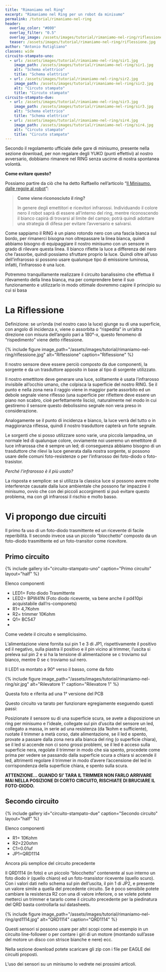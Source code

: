 ```yaml
---
title: "Rimaniamo nel Ring"
excerpt: "Rimaniamo nel Ring per un robot da minisumo"
permalink: /tutorial/rimaniamo-nel-ring
header:
  overlay_color: "#000"
  overlay_filter: "0.5"
  overlay_image: /assets/images/tutorial/rimaniamo-nel-ring/riflessione.jpg
  teaser: /assets/images/tutorial/rimaniamo-nel-ring/riflessione.jpg
author: "Antonio Rutigliano"
classes: wide
circuito-stampato-uno:
  - url: /assets/images/tutorial/rimaniamo-nel-ring/sir1.jpg
    image_path: /assets/images/tutorial/rimaniamo-nel-ring/sir1.jpg
    alt: "Schema elettrico"
    title: "Schema elettrico"
  - url: /assets/images/tutorial/rimaniamo-nel-ring/sir2.jpg
    image_path: /assets/images/tutorial/rimaniamo-nel-ring/sir2.jpg
    alt: "Circuto stampato"
    title: "Circuto stampato"
circuito-stampato-due:
  - url: /assets/images/tutorial/rimaniamo-nel-ring/sir3.jpg
    image_path: /assets/images/tutorial/rimaniamo-nel-ring/sir3.jpg
    alt: "Schema elettrico"
    title: "Schema elettrico"
  - url: /assets/images/tutorial/rimaniamo-nel-ring/sir4.jpg
    image_path: /assets/images/tutorial/rimaniamo-nel-ring/sir4.jpg
    alt: "Circuto stampato"
    title: "Circuto stampato"
---
```


Secondo il regolamento ufficiale delle gare di minisumo, presente nella sezione download, per non regalare degli YUKO (punti effettivi) al nostro avversario, dobbiamo rimanere nel RING senza uscirne di nostra spontanea volontà.

**Come evitare questo?**

Possiamo partire da ciò che ha detto Raffaello nell’articolo “[Il Minisumo, dalle regole al robot](/regolamento)”:

> **Come viene riconosciuto il ring?**
> 
> In genere degli emettitori e ricevitori infrarossi. Individuando il colore nero il robot saprà di essere all’interno del ring, mentre riconoscendo il bianco capirà di trovarsi al limite del campo; potrà quindi adottare una strategia di difesa per evitare l’avversario e salvarsi.

Come sappiamo il RING è un piano rotondo nero con una fascia bianca sul bordo, per rimanerci bisogna non oltrepassare la linea bianca, quindi abbiamo bisogno di equipaggiare il nostro minisumo con un sensore in grado di rilevare questa linea. Il bianco riflette la luce a differenza del nero che l’assorbe, quindi possiamo sfruttare proprio la luce. Quindi oltre all’uso dell’infrarosso si possono usare qualunque tipo di emissione luminosa, infatti, l’infrarosso è una luce.

Potremmo tranquillamente realizzare il circuito banalissimo che effettua il rilevamento della linea bianca, ma per comprendere bene il suo funzionamento e utilizzarlo in modo ottimale dovremmo capire il principio su cui si basa

# La Riflessione

Definizione: se un’onda (nel nostro caso la luce) giunge su di una superficie, con angolo di incidenza x, viene o assorbita o “rispedita” in un’altra direzione con misura dell’angolo pari a 180°-x, questo fenomeno di “rispedimento” viene detto riflessione.

{% include figure image_path="/assets/images/tutorial/rimaniamo-nel-ring/riflessione.jpg" alt="Riflessione" caption="Riflessione" %}

Il nostro sensore deve essere perciò composto da due componenti, la sorgente e da un trasduttore apposito in base al tipo di sorgente utilizzato. 

Il nostro emettitore deve generare una luce, solitamente è usata l’infrarosso invisibile all’occhio umano, che colpisca la superficie del nostro RING. Se il punto e nella zona nera il raggio viene in maggior parte assorbito ed un debole segnale viene riflesso (una superficie per riflettere deve essere un piano non scabro, cioè perfettamente liscio), naturalmente nel modo in cui gestiremo il sensore questo debolissimo segnale non vera preso in considerazione. 

Analogamente se il punto di incidenza e bianco, la luce verrà del tutto o in maggioranza riflessa, quindi il nostro trasduttore capterà un forte segnale. 

Le sorgenti che si posso utilizzare sono varie, una piccola lampadina, un normale led di qualunque colore, ovviamente noi useremo un emettitore di luce infrarossa che è sempre un led; di conseguenza abbiamo bisogno di un trasduttore che rilevi la luce generata dalla nostra sorgente, si possono usare delle comuni foto-resistenze o per l’infrarosso dei foto-diodo o foto-trasistor.

*Perché l’infrarosso è il più usato?*

La risposta e semplice: se si utilizza la classica luce si possono avere molte interferenze causate dalla luce ambientale che possono far impazzire il minisumo, ovvio che con dei piccoli accorgimenti si può evitare questo problema, ma con gli infrarossi il rischio e molto basso.

# Vi propongo due circuiti

Il primo fa uso di un foto-diodo trasmittente ed un ricevente di facile reperibilità.
Il secondo invece usa un piccolo “blocchetto” composto da un foto-diodo trasmittente ed un foto-transitor come ricevitore.

## Primo circuito

{% include gallery id="circuito-stampato-uno" caption="Primo circuito" layout="half" %}

Elenco componenti

* LED1= Foto diodo Trasmittente
* LED2= BPW41N (Foto diodo ricevente, va bene anche il pd410pi acquistabile dall’rs-componets)
* R1= 4,7Kohm
* R2= trimmer 10Kohm
* Q1= BC547
* 
Come vedete il circuito e semplicissimo.

L’alimentazione viene fornita sui pin 1 e 3 di JP1, rispettivamente il positivo ed il negativo, sulla piastra il positivo e il pin vicino al trimmer, l’uscita si preleva sul pin 2 e si ha la tensione di alimentazione se c troviamo sul bianco, mentre 0 se c troviamo sul nero.

Il LED1 va montato a 90° verso il basso, come da foto

{% include figure image_path="/assets/images/tutorial/rimaniamo-nel-ring/sir.jpg" alt="Rilevatore 1" caption="Rilevatore 1" %}

Questa foto e riferita ad una 1° versione del PCB

Questo circuito va tarato per funzionare egregiamente eseguendo questi passi:

Posizionate il sensore su di una superficie scura, se avete a disposizione un ring per minisumo e l’ideale, collegate sul pin d’uscita del sensore un led, collegato a massa, in serie ad una resistenza (da 1kohm e sufficiente), ruotate il trimmer a metà corso, date alimentazione, se il led e spento, provate a passare dalla zona nera alla bianca del ring (o superficie chiara), se il led si accende non ci sono grossi problemi, se il led è acceso sulla superficie nera, regolate il trimmer in modo che sia spento, procedete come prima per vedere se passando dalla superficie scura a chiara si accende il led, altrimenti regolare il trimmer in modo d’avere l’accensione del led in corrispondenza della superficie chiara, e spento sulla scura.

**ATTENZIONE… QUANDO SI’ TARA IL TRIMMER NON FARLO ARRIVARE MAI NELLA POSIZIONE DI CORTO CIRCUITO, RISCHIATE DI BRUCIARE IL FOTO-DIODO.**

## Secondo circuito

{% include gallery id="circuito-stampato-due" caption="Secondo circuito" layout="half" %}

Elenco componenti

* R1= 10Kohm
* R2=220ohm
* C1=0.01uf
* JP1=QRD1114

Ancora più semplice del circuito precedente

Il QRD1114 (in foto) e un piccolo “blocchetto” contenente al suo interno un foto diodo ir (quello chiaro) ed un foto-transistor ricevente (quello scuro). Con i valori dati nello schema sul pin dell’uscita, il pin 1 di JP2, e presente un valore simile a quella del precedente circuito. Se è poco sensibile potete cambiare la resistenza R2 con una di valore inferiore, o se volete potete metterci un trimmer e tararlo come il circuito precedente per la piedinatura del QRD basta controllarla sul datasheets.

{% include figure image_path="/assets/images/tutorial/rimaniamo-nel-ring/qrd1114.jpg" alt="QRD1114" caption="QRD1114" %}

Questi sensori si possono usare per altri scopi come ad esempio in un circuito line-follower o per contare i giri di un motore (montando sull’asse del motore un disco con strisce bianche e nere) ecc.

Nella sezione download potete scaricare gli zip con i file per EAGLE dei circuiti proposti.

L’uso dei sensori su un minisumo lo vedrete nei prossimi articoli.